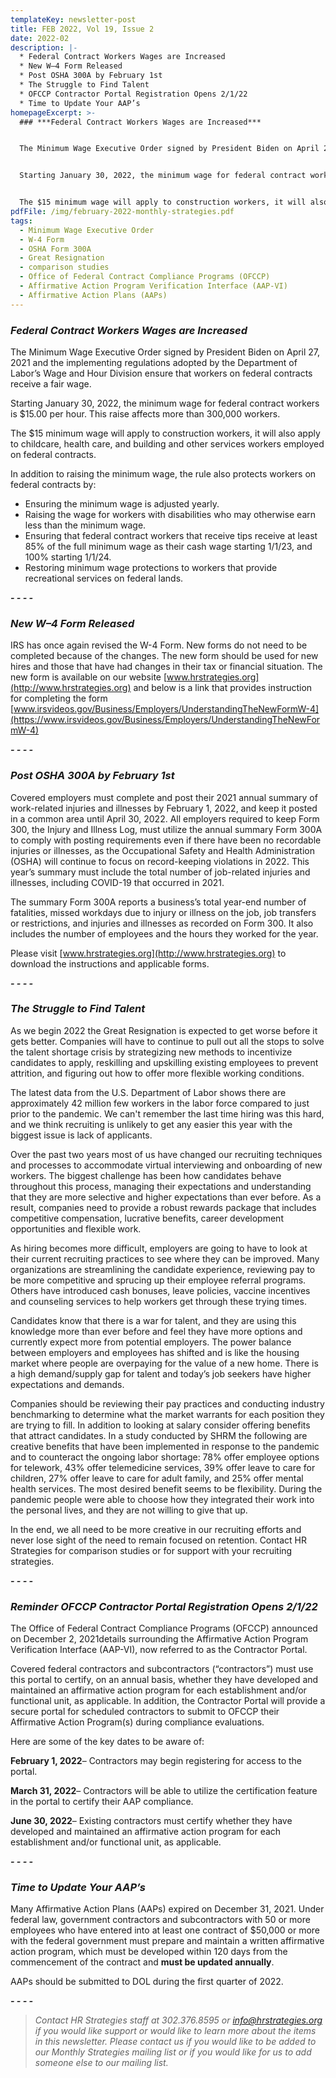 ```yaml
---
templateKey: newsletter-post
title: FEB 2022, Vol 19, Issue 2
date: 2022-02
description: |-
  * Federal Contract Workers Wages are Increased
  * New W–4 Form Released
  * Post OSHA 300A by February 1st
  * The Struggle to Find Talent
  * OFCCP Contractor Portal Registration Opens 2/1/22
  * Time to Update Your AAP’s
homepageExcerpt: >-
  ### ***Federal Contract Workers Wages are Increased***


  The Minimum Wage Executive Order signed by President Biden on April 27, 2021 and the implementing regulations adopted by the Department of Labor’s Wage and Hour Division ensure that workers on federal contracts receive a fair wage.


  Starting January 30, 2022, the minimum wage for federal contract workers is $15.00 per hour. This raise affects more than 300,000 workers.


  The $15 minimum wage will apply to construction workers, it will also apply to childcare, health care, and building and other services workers employed on federal contracts.
pdfFile: /img/february-2022-monthly-strategies.pdf
tags:
  - Minimum Wage Executive Order
  - W-4 Form
  - OSHA Form 300A
  - Great Resignation
  - comparison studies
  - Office of Federal Contract Compliance Programs (OFCCP)
  - Affirmative Action Program Verification Interface (AAP-VI)
  - Affirmative Action Plans (AAPs)
---
```

### ***Federal Contract Workers Wages are Increased***

The Minimum Wage Executive Order signed by President Biden on April 27, 2021 and the implementing regulations adopted by the Department of Labor’s Wage and Hour Division ensure that workers on federal contracts receive a fair wage.

Starting January 30, 2022, the minimum wage for federal contract workers is $15.00 per hour. This raise affects more than 300,000 workers.

The $15 minimum wage will apply to construction workers, it will also apply to childcare, health care, and building and other services workers employed on federal contracts.

In addition to raising the minimum wage, the rule also protects workers on federal contracts by:

* Ensuring the minimum wage is adjusted yearly.
* Raising the wage for workers with disabilities who may otherwise earn less than the minimum wage.
* Ensuring that federal contract workers that receive tips receive at least 85% of the full minimum wage as their cash wage starting 1/1/23, and 100% starting 1/1/24.
* Restoring minimum wage protections to workers that provide recreational services on federal lands.

***\- - - -***

### ***New W–4 Form Released***

IRS has once again revised the W-4 Form. New forms do not need to be completed because of the changes. The new form should be used for new hires and those that have had changes in their tax or financial situation. The new form is available on our website [www.hrstrategies.org](http://www.hrstrategies.org) and below is a link that provides instruction for completing the form [www.irsvideos.gov/Business/Employers/UnderstandingTheNewFormW-4](https://www.irsvideos.gov/Business/Employers/UnderstandingTheNewFormW-4)

***\- - - -***

### ***Post OSHA 300A by February 1st***

Covered employers must complete and post their 2021 annual summary of work-related injuries and illnesses by February 1, 2022, and keep it posted in a common area until April 30, 2022. All employers required to keep Form 300, the Injury and Illness Log, must utilize the annual summary Form 300A to comply with posting requirements even if there have been no recordable injuries or illnesses, as the Occupational Safety and Health Administration (OSHA) will continue to focus on record-keeping violations in 2022. This year’s summary must include the total number of job-related injuries and illnesses, including COVID-19 that occurred in 2021.

The summary Form 300A reports a business’s total year-end number of fatalities, missed workdays due to injury or illness on the job, job transfers or restrictions, and injuries and illnesses as recorded on Form 300. It also includes the number of employees and the hours they worked for the year.

Please visit [www.hrstrategies.org](http://www.hrstrategies.org) to download the instructions and applicable forms.

***\- - - -***

### ***The Struggle to Find Talent***

As we begin 2022 the Great Resignation is expected to get worse before it gets better. Companies will have to continue to pull out all the stops to solve the talent shortage crisis by strategizing new methods to incentivize candidates to apply, reskilling and upskilling existing employees to prevent attrition, and figuring out how to offer more flexible working conditions.

The latest data from the U.S. Department of Labor shows there are approximately 42 million few workers in the labor force compared to just prior to the pandemic. We can't remember the last time hiring was this hard, and we think recruiting is unlikely to get any easier this year with the biggest issue is lack of applicants.

Over the past two years most of us have changed our recruiting techniques and processes to accommodate virtual interviewing and onboarding of new workers. The biggest challenge has been how candidates behave throughout this process, managing their expectations and understanding that they are more selective and higher expectations than ever before. As a result, companies need to provide a robust rewards package that includes competitive compensation, lucrative benefits, career development opportunities and flexible work.

[](<>)As hiring becomes more difficult, employers are going to have to look at their current recruiting practices to see where they can be improved. Many organizations are streamlining the candidate experience, reviewing pay to be more competitive and sprucing up their employee referral programs. Others have introduced cash bonuses, leave policies, vaccine incentives and counseling services to help workers get through these trying times.

Candidates know that there is a war for talent, and they are using this knowledge more than ever before and feel they have more options and currently expect more from potential employers. The power balance between employers and employees has shifted and is like the housing market where people are overpaying for the value of a new home. There is a high demand/supply gap for talent and today’s job seekers have higher expectations and demands.

Companies should be reviewing their pay practices and conducting industry benchmarking to determine what the market warrants for each position they are trying to fill. In addition to looking at salary consider offering benefits that attract candidates. In a study conducted by SHRM the following are creative benefits that have been implemented in response to the pandemic and to counteract the ongoing labor shortage: 78% offer employee options for telework, 43% offer telemedicine services, 39% offer leave to care for children, 27% offer leave to care for adult family, and 25% offer mental health services. The most desired benefit seems to be flexibility. During the pandemic people were able to choose how they integrated their work into the personal lives, and they are not willing to give that up.

In the end, we all need to be more creative in our recruiting efforts and never lose sight of the need to remain focused on retention. Contact HR Strategies for comparison studies or for support with your recruiting strategies.

***\- - - -***

### ***Reminder OFCCP Contractor Portal Registration Opens 2/1/22***

The Office of Federal Contract Compliance Programs (OFCCP) announced on December 2, 2021details surrounding the Affirmative Action Program Verification Interface (AAP-VI), now referred to as the Contractor Portal.

Covered federal contractors and subcontractors (“contractors”) must use this portal to certify, on an annual basis, whether they have developed and maintained an affirmative action program for each establishment and/or functional unit, as applicable. In addition, the Contractor Portal will provide a secure portal for scheduled contractors to submit to OFCCP their Affirmative Action Program(s) during compliance evaluations.

Here are some of the key dates to be aware of:

**February 1, 2022**– Contractors may begin registering for access to the portal.

**March 31, 2022**– Contractors will be able to utilize the certification feature in the portal to certify their AAP compliance.

**June 30, 2022**– Existing contractors must certify whether they have developed and maintained an affirmative action program for each establishment and/or functional unit, as applicable.

***\- - - -***

### ***Time to Update Your AAP’s***

Many Affirmative Action Plans (AAPs) expired on December 31, 2021. Under federal law, government contractors and subcontractors with 50 or more employees who have entered into at least one contract of $50,000 or more with the federal government must prepare and maintain a written affirmative action program, which must be developed within 120 days from the commencement of the contract and **must be updated annually**.

AAPs should be submitted to DOL during the first quarter of 2022.

***\- - - -***

> *Contact HR Strategies staff at 302.376.8595 or [info@hrstrategies.org](mailto:info@hrstrategies.org) if you would like support or would like to learn more about the items in this newsletter. Please contact us if you would like to be added to our Monthly Strategies mailing list or if you would like for us to add someone else to our mailing list.*